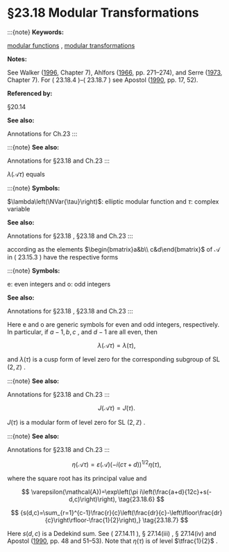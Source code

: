 # §23.18 Modular Transformations

:::{note}
**Keywords:**

[modular functions](http://dlmf.nist.gov/search/search?q=modular%20functions) , [modular transformations](http://dlmf.nist.gov/search/search?q=modular%20transformations)

**Notes:**

See Walker ([1996](./bib/W.html#bib2359 "Elliptic Functions. A Constructive Approach"), Chapter 7), Ahlfors ([1966](./bib/index.html#bib40 "Complex Analysis: An Introduction of the Theory of Analytic Functions of One Complex Variable"), pp. 271–274), and Serre ([1973](./bib/S.html#bib2047 "A Course in Arithmetic"), Chapter 7). For ( 23.18.4 )–( 23.18.7 ) see Apostol ([1990](./bib/index.html#bib119 "Modular Functions and Dirichlet Series in Number Theory"), pp. 17, 52).

**Referenced by:**

§20.14

**See also:**

Annotations for Ch.23
:::

:::{note}
**See also:**

Annotations for §23.18 and Ch.23
:::

$\lambda\left(\mathcal{A}\tau\right)$ equals

:::{note}
**Symbols:**

$\lambda\left(\NVar{\tau}\right)$: elliptic modular function and $\tau$: complex variable

**See also:**

Annotations for §23.18 , §23.18 and Ch.23
:::

according as the elements $\begin{bmatrix}a&b\\ c&d\end{bmatrix}$ of $\mathcal{A}$ in ( 23.15.3 ) have the respective forms

:::{note}
**Symbols:**

e: even integers and o: odd integers

**See also:**

Annotations for §23.18 , §23.18 and Ch.23
:::

Here e and o are generic symbols for even and odd integers, respectively. In particular, if $a-1,b,c$ , and $d-1$ are all even, then


<a id="E3"></a>
$$
\lambda\left(\mathcal{A}\tau\right)=\lambda\left(\tau\right), \tag{23.18.3}
$$

and $\lambda\left(\tau\right)$ is a cusp form of level zero for the corresponding subgroup of SL $(2,\mathbb{Z})$ .

:::{note}
**See also:**

Annotations for §23.18 and Ch.23
:::


<a id="E4"></a>
$$
J\left(\mathcal{A}\tau\right)=J\left(\tau\right). \tag{23.18.4}
$$

$J\left(\tau\right)$ is a modular form of level zero for SL $(2,\mathbb{Z})$ .

:::{note}
**See also:**

Annotations for §23.18 and Ch.23
:::


<a id="E5"></a>
$$
\eta\left(\mathcal{A}\tau\right)=\varepsilon(\mathcal{A})\left(-i(c\tau+d)\right)^{1/2}\eta\left(\tau\right), \tag{23.18.5}
$$

where the square root has its principal value and


<a id="E6"></a>
$$
\varepsilon(\mathcal{A})=\exp\left(\pi i\left(\frac{a+d}{12c}+s(-d,c)\right)\right), \tag{23.18.6}
$$


<a id="E7"></a>
$$
{s(d,c)=\sum_{r=1}^{c-1}\frac{r}{c}\left(\frac{dr}{c}-\left\lfloor\frac{dr}{c}\right\rfloor-\frac{1}{2}\right),} \tag{23.18.7}
$$

Here $s(d,c)$ is a Dedekind sum. See ( 27.14.11 ), § 27.14(iii) , § 27.14(iv) and Apostol ([1990](./bib/index.html#bib119 "Modular Functions and Dirichlet Series in Number Theory"), pp. 48 and 51–53). Note that $\eta\left(\tau\right)$ is of level $\tfrac{1}{2}$ .
